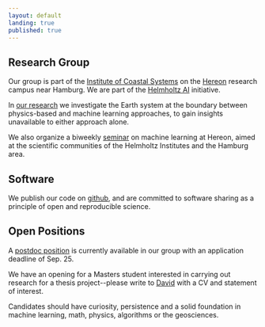 ```yaml
---
layout: default
landing: true
published: true
---
```


## Research Group
Our group is part of the [Institute of Coastal Systems](https://hereon.de/institutes/coastal_systems_analysis_modeling/index.php.en) on the [Hereon](https://www.hereon.de/index.php.en) research campus near Hamburg. We are part of the [Helmholtz AI](https://www.helmholtz.ai/) initiative.

In [our research](research.html) we investigate the Earth system at the boundary between physics-based and machine learning approaches, to gain insights unavailable to either approach alone.

We also organize a biweekly [seminar](seminar.html) on machine learning at Hereon, aimed at the scientific communities of the Helmholtz Institutes and the Hamburg area.

## Software
We publish our code on [github](https://github.com/m-dml), and are committed to software sharing as a principle of open and reproducible science.

## Open Positions
A [postdoc position](https://hereon.de/career/vacancies/022808/index.php.en) is currently available in our group with an application deadline of Sep. 25. 

We have an opening for a Masters student interested in carrying out research for a thesis project--please write to [David](mailto:david.greenberg@hereon.de) with a CV and statement of interest.

Candidates should have curiosity, persistence and a solid foundation in machine learning, math, physics, algorithms or the geosciences.